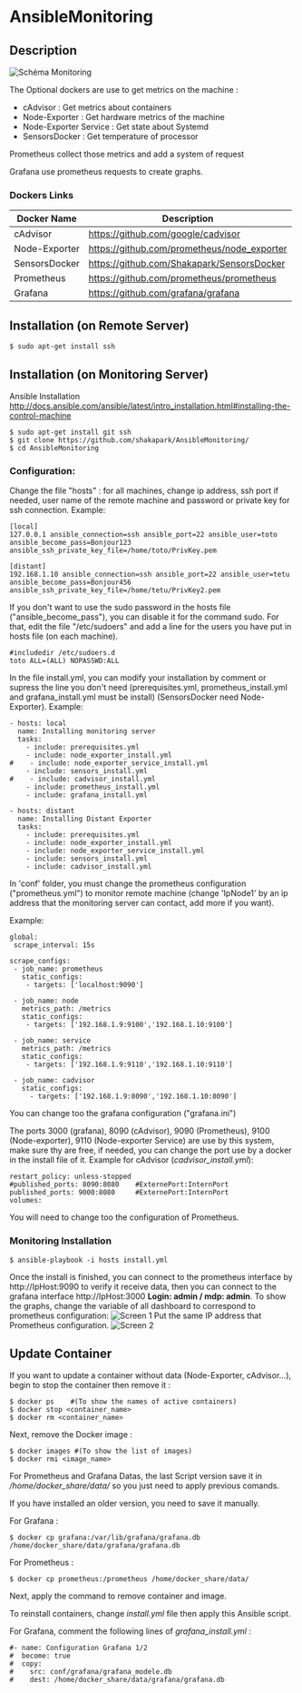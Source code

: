 # AnsibleMonitoring
## Description
![Schéma Monitoring](Screens/Sch%C3%A9ma%20Monitoring.png?raw=true "Schéma Monitoring")

The Optional dockers are use to get metrics on the machine :
- cAdvisor : Get metrics about containers
- Node-Exporter : Get hardware metrics of the machine 
- Node-Exporter Service : Get state about Systemd
- SensorsDocker : Get temperature of processor

Prometheus collect those metrics and add a system of request

Grafana use prometheus requests to create graphs. 

### Dockers Links

|  Docker Name  | Description  |
| ------------- | ------------- |
| cAdvisor  | https://github.com/google/cadvisor |
| Node-Exporter |  https://github.com/prometheus/node_exporter |
| SensorsDocker | https://github.com/Shakapark/SensorsDocker |
| Prometheus | https://github.com/prometheus/prometheus |
| Grafana | https://github.com/grafana/grafana |

## Installation (on Remote Server)
~~~ shell
$ sudo apt-get install ssh
~~~
## Installation (on Monitoring Server)
Ansible Installation
http://docs.ansible.com/ansible/latest/intro_installation.html#installing-the-control-machine

~~~ shell
$ sudo apt-get install git ssh
$ git clone https://github.com/shakapark/AnsibleMonitoring/
$ cd AnsibleMonitoring
~~~

### Configuration:

Change the file "hosts" : for all machines, change ip address, ssh port if needed, user name of the remote machine and password or private key for ssh connection.
Example:
~~~ shell
[local]
127.0.0.1 ansible_connection=ssh ansible_port=22 ansible_user=toto ansible_become_pass=Bonjour123 ansible_ssh_private_key_file=/home/toto/PrivKey.pem

[distant]
192.168.1.10 ansible_connection=ssh ansible_port=22 ansible_user=tetu ansible_become_pass=Bonjour456 ansible_ssh_private_key_file=/home/tetu/PrivKey2.pem
~~~

If you don't want to use the sudo password in the hosts file ("ansible_become_pass"), you can disable it for the command sudo. For that, edit the file "/etc/sudoers" and add a line for the users you have put in hosts file (on each machine).
~~~ shell
#includedir /etc/sudoers.d
toto ALL=(ALL) NOPASSWD:ALL
~~~
In the file install.yml, you can modify your installation by comment or supress the line you don't need (prerequisites.yml, prometheus_install.yml and grafana_install.yml must be install) (SensorsDocker need Node-Exporter).
Example:
~~~ shell
- hosts: local 
  name: Installing monitoring server 
  tasks: 
    - include: prerequisites.yml 
    - include: node_exporter_install.yml 
#    - include: node_exporter_service_install.yml 
    - include: sensors_install.yml 
#    - include: cadvisor_install.yml 
    - include: prometheus_install.yml 
    - include: grafana_install.yml 

- hosts: distant 
  name: Installing Distant Exporter 
  tasks: 
    - include: prerequisites.yml 
    - include: node_exporter_install.yml 
    - include: node_exporter_service_install.yml 
    - include: sensors_install.yml 
    - include: cadvisor_install.yml 

~~~
In 'conf' folder, you must change the prometheus configuration ("prometheus.yml") to monitor remote machine (change 'IpNode1' by an ip address that the monitoring server can contact, add more if you want).

Example:
~~~ shell
global:
 scrape_interval: 15s

scrape_configs:
 - job_name: prometheus
   static_configs:
    - targets: ['localhost:9090']

 - job_name: node
   metrics_path: /metrics
   static_configs:
    - targets: ['192.168.1.9:9100','192.168.1.10:9100']
 
 - job_name: service
   metrics_path: /metrics
   static_configs:
    - targets: ['192.168.1.9:9110','192.168.1.10:9110']

 - job_name: cadvisor
   static_configs:
     - targets: ['192.168.1.9:8090','192.168.1.10:8090']
~~~

You can change too the grafana configuration ("grafana.ini")

The ports 3000 (grafana), 8090 (cAdvisor), 9090 (Prometheus), 9100 (Node-exporter), 9110 (Node-exporter Service) are use by this system, make sure thy are free, if needed, you can change the port use by a docker in the install file of it. Example for cAdvisor (*cadvisor_install.yml*):
~~~ shell
restart_policy: unless-stopped
#published_ports: 8090:8080    #ExternePort:InternPort
published_ports: 9000:8080     #ExternePort:InternPort
volumes: 
~~~

You will need to change too the configuration of Prometheus.

### Monitoring Installation
~~~ shell
$ ansible-playbook -i hosts install.yml
~~~

Once the install is finished, you can connect to the prometheus interface by http://IpHost:9090 to verify it receive data, then you can connect to the grafana interface http://IpHost:3000 **Login: admin / mdp: admin**. To show the graphs, change the variable of all dashboard to correspond to prometheus configuration:
![Screen 1](Screens/Capture%20du%202017-08-03%2010-48-48.png?raw=true "Screen 1")
Put the same IP address that Prometheus configuration. 
![Screen 2](Screens/Capture%20du%202017-08-03%2010-55-10.png?raw=true "Screen 2")


## Update Container

If you want to update a container without data (Node-Exporter, cAdvisor...), begin to stop the container then remove it :
~~~ shell
$ docker ps    #(To show the names of active containers) 
$ docker stop <container_name>
$ docker rm <container_name>
~~~
Next, remove the Docker image :  
~~~ shell
$ docker images #(To show the list of images)
$ docker rmi <image_name>
~~~


For Prometheus and Grafana Datas, the last Script version save it in */home/docker_share/data/* so you just need to apply previous comands.

If you have installed an older version, you need to save it manually.

For Grafana :
~~~ shell
$ docker cp grafana:/var/lib/grafana/grafana.db /home/docker_share/data/grafana/grafana.db
~~~

For Prometheus :
~~~ shell
$ docker cp prometheus:/prometheus /home/docker_share/data/
~~~

Next, apply the command to remove container and image. 

To reinstall containers, change *install.yml* file then apply this Ansible script. 

For Grafana, comment the following lines of *grafana_install.yml* :
~~~ shell
#- name: Configuration Grafana 1/2
#  become: true
#  copy:
#    src: conf/grafana/grafana_modele.db
#    dest: /home/docker_share/data/grafana/grafana.db
~~~
